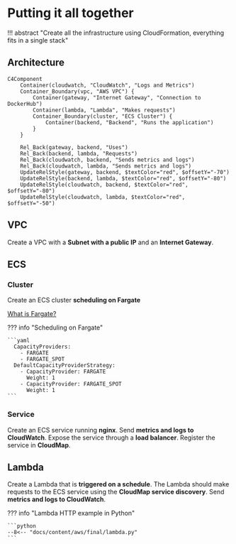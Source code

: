 # Putting it all together

!!! abstract "Create all the infrastructure using CloudFormation, everything fits in a single stack"

## Architecture

```mermaid
C4Component
    Container(cloudwatch, "CloudWatch", "Logs and Metrics")
    Container_Boundary(vpc, "AWS VPC") {
        Container(gateway, "Internet Gateway", "Connection to DockerHub")
        Container(lambda, "Lambda", "Makes requests")
        Container_Boundary(cluster, "ECS Cluster") {
            Container(backend, "Backend", "Runs the application")
        }
    }

    Rel_Back(gateway, backend, "Uses")
    Rel_Back(backend, lambda, "Requests")
    Rel_Back(cloudwatch, backend, "Sends metrics and logs")
    Rel_Back(cloudwatch, lambda, "Sends metrics and logs")
    UpdateRelStyle(gateway, backend, $textColor="red", $offsetY="-70")
    UpdateRelStyle(backend, lambda, $textColor="red", $offsetY="-80")
    UpdateRelStyle(cloudwatch, backend, $textColor="red", $offsetY="-80")
    UpdateRelStyle(cloudwatch, lambda, $textColor="red", $offsetY="-50")
```

## VPC

Create a VPC with a **Subnet with a public IP** and an **Internet Gateway**.

## ECS

### Cluster

Create an ECS cluster **scheduling on Fargate**

[What is Fargate?](https://docs.aws.amazon.com/AmazonECS/latest/userguide/what-is-fargate.html)

??? info "Scheduling on Fargate"

    ```yaml
      CapacityProviders:
        - FARGATE
        - FARGATE_SPOT
      DefaultCapacityProviderStrategy:
        - CapacityProvider: FARGATE
          Weight: 1
        - CapacityProvider: FARGATE_SPOT
          Weight: 1
    ```

### Service

Create an ECS service running **nginx**. Send **metrics and logs to CloudWatch**. Expose the service through a
**load balancer**. Register the service in **CloudMap**.

## Lambda

Create a Lambda that is **triggered on a schedule**. The Lambda should make requests to the ECS service using the
**CloudMap service discovery**. Send **metrics and logs to CloudWatch**.

??? info "Lambda HTTP example in Python"

    ```python
    --8<-- "docs/content/aws/final/lambda.py"
    ```